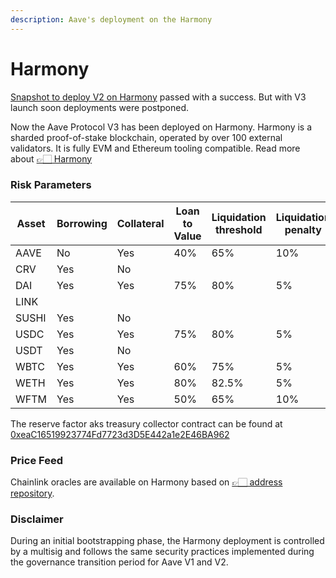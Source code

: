 ```yaml
---
description: Aave's deployment on the Harmony
---
```


# Harmony

[Snapshot to deploy V2 on Harmony](https://snapshot.org/#/aave.eth/proposal/QmYYBedL9aRFdC5DUgjN3QMoYxvJhAUBb2sEyhFuVQZbLG) passed with a success. But with V3 launch soon deployments were postponed.

Now the Aave Protocol V3 has been deployed on Harmony. Harmony is a sharded proof-of-stake blockchain, operated by over 100 external validators. It is fully EVM and Ethereum tooling compatible. Read more about [👉🏻 Harmony](https://www.harmony.one/)

### Risk Parameters

| Asset | Borrowing | Collateral | Loan to Value | Liquidation threshold | Liquidation penalty | Reserve Factor |
| ----- | --------- | ---------- | ------------- | --------------------- | ------------------- | -------------- |
| AAVE  | No        | Yes        | 40%           | 65%                   | 10%                 |                |
| CRV   | Yes       | No         |               |                       |                     | 10%            |
| DAI   | Yes       | Yes        | 75%           | 80%                   | 5%                  | 10%            |
| LINK  |
| SUSHI | Yes       | No         |               |                       |                     | 10%            |
| USDC  | Yes       | Yes        | 75%           | 80%                   | 5%                  | 10%            |
| USDT  | Yes       | No         |               |                       |                     | 10%            |
| WBTC  | Yes       | Yes        | 60%           | 75%                   | 5%                  | 20%            |
| WETH  | Yes       | Yes        | 80%           | 82.5%                 | 5%                  | 10%            |
| WFTM  | Yes       | Yes        | 50%           | 65%                   | 10%                 | 15%            |

The reserve factor aks treasury collector contract can be found at [0xeaC16519923774Fd7723d3D5E442a1e2E46BA962](https://explorer.harmony.one/address/0xeac16519923774fd7723d3d5e442a1e2e46ba962)

### Price Feed

Chainlink oracles are available on Harmony based on [👉🏻 address repository](https://docs.chain.link/docs/harmony-price-feeds/).

### Disclaimer

During an initial bootstrapping phase, the Harmony deployment is controlled by a multisig and follows the same security practices implemented during the governance transition period for Aave V1 and V2.
